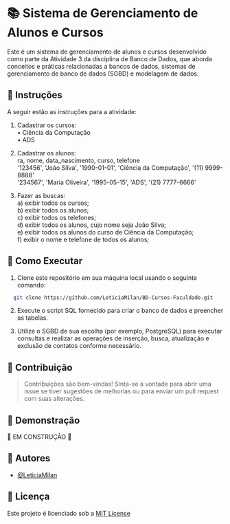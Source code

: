 # 📚 Sistema de Gerenciamento de Alunos e Cursos

Este é um sistema de gerenciamento de alunos e cursos desenvolvido como parte da Atividade 3 da disciplina de Banco de Dados, que aborda conceitos e práticas relacionadas a bancos de dados, sistemas de gerenciamento de banco de dados (SGBD) e modelagem de dados.

## 🔸 Instruções
A seguir estão as instruções para a atividade:

1. Cadastrar os cursos:
    <br/>
    • Ciência da Computação <br/>
    • ADS <br/>
    
2. Cadastrar os alunos:
    <br/>
    ra, nome, data_nascimento, curso, telefone <br/>
    '123456', 'João Silva', '1990-01-01', 'Ciência da Computação', '(11) 9999-8888' <br/>
    '234567', 'Maria Oliveira', '1995-05-15', 'ADS', '(21) 7777-6666' <br/>

3. Fazer as buscas:
    <br/>
    a) exibir todos os cursos; <br/>
    b) exibir todos os alunos; <br/>
    c) exibir todos os telefones; <br/>
    d) exibir todos os alunos, cujo nome seja João Silva; <br/>
    e) exibir todos os alunos do curso de Ciência da Computação; <br/>
    f) exibir o nome e telefone de todos os alunos; <br/>

## 🔸 Como Executar

1. Clone este repositório em sua máquina local usando o seguinte comando:

```bash
  git clone https://github.com/LeticiaMilan/BD-Cursos-Faculdade.git
```
2. Execute o script SQL fornecido para criar o banco de dados e preencher as tabelas.

3. Utilize o SGBD de sua escolha (por exemplo, PostgreSQL) para executar consultas e realizar as operações de inserção, busca, atualização e exclusão de contatos conforme necessário.

## 🔸 Contribuição

> Contribuições são bem-vindas! Sinta-se à vontade para abrir uma issue se tiver sugestões de melhorias ou para enviar um pull request com suas alterações.

## 🔸 Demonstração

🚧 EM CONSTRUÇÃO 🚧

## 🔸 Autores

- [@LeticiaMilan](https://www.github.com/LeticiaMilan)

## 🔸 Licença

Este projeto é licenciado sob a [MIT License](https://choosealicense.com/licenses/mit/)